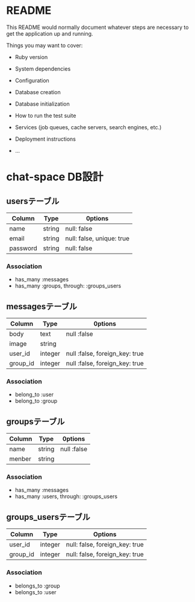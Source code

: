 # README

This README would normally document whatever steps are necessary to get the
application up and running.

Things you may want to cover:

* Ruby version

* System dependencies

* Configuration

* Database creation

* Database initialization

* How to run the test suite

* Services (job queues, cache servers, search engines, etc.)

* Deployment instructions

* ...


# chat-space DB設計

## usersテーブル

|Column|Type|0ptions|
|------|----|-------|
|name|string|null: false|
|email|string|null: false, unique: true|
|password|string|null: false|

### Association
- has_many :messages
- has_many :groups, through: :groups_users



## messagesテーブル

|Column|Type|0ptions|
|------|----|-------|
|body|text|null :false|
|image|string|
|user_id|integer|null :false, foreign_key: true|
|group_id|integer|null :false, foreign_key: true|

### Association
- belong_to :user
- belong_to :group



## groupsテーブル

|Column|Type|0ptions|
|------|----|-------|
|name|string|null :false|
|menber|string|

### Association
- has_many :messages
- has_many :users, through: :groups_users



## groups_usersテーブル

|Column|Type|Options|
|------|----|-------|
|user_id|integer|null: false, foreign_key: true|
|group_id|integer|null: false, foreign_key: true|

### Association
- belongs_to :group
- belongs_to :user








